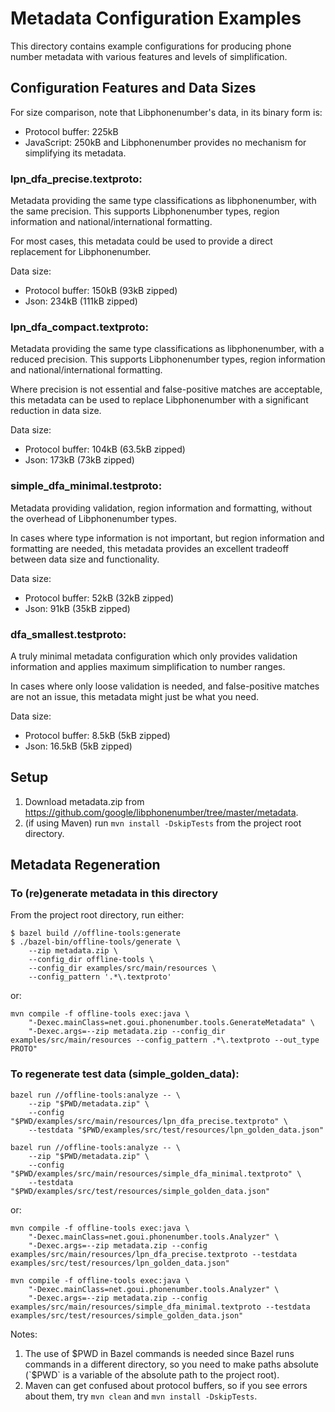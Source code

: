 # Metadata Configuration Examples

This directory contains example configurations for producing phone number metadata with various
features and levels of simplification.

## Configuration Features and Data Sizes

For size comparison, note that Libphonenumber's data, in its binary form is:

* Protocol buffer: 225kB
* JavaScript:      250kB
  and Libphonenumber provides no mechanism for simplifying its metadata.

### lpn_dfa_precise.textproto:

Metadata providing the same type classifications as libphonenumber, with the same precision.
This supports Libphonenumber types, region information and national/international formatting.

For most cases, this metadata could be used to provide a direct replacement for Libphonenumber.

Data size:

* Protocol buffer: 150kB (93kB zipped)
* Json:            234kB (111kB zipped)

### lpn_dfa_compact.textproto:

Metadata providing the same type classifications as libphonenumber, with a reduced precision.
This supports Libphonenumber types, region information and national/international formatting.

Where precision is not essential and false-positive matches are acceptable, this metadata
can be used to replace Libphonenumber with a significant reduction in data size.

Data size:

* Protocol buffer: 104kB (63.5kB zipped)
* Json:            173kB (73kB zipped)

### simple_dfa_minimal.testproto:

Metadata providing validation, region information and formatting, without the overhead of
Libphonenumber types.

In cases where type information is not important, but region information and formatting are
needed, this metadata provides an excellent tradeoff between data size and functionality.

Data size:

* Protocol buffer: 52kB (32kB zipped)
* Json:            91kB (35kB zipped)

### dfa_smallest.testproto:

A truly minimal metadata configuration which only provides validation information and
applies maximum simplification to number ranges.

In cases where only loose validation is needed, and false-positive matches are not an
issue, this metadata might just be what you need.

Data size:

* Protocol buffer: 8.5kB (5kB zipped)
* Json:            16.5kB (5kB zipped)

## Setup

1. Download metadata.zip from https://github.com/google/libphonenumber/tree/master/metadata.
2. (if using Maven) run `mvn install -DskipTests` from the project root directory.

## Metadata Regeneration

### To (re)generate metadata in this directory

From the project root directory, run either:

```shell
$ bazel build //offline-tools:generate
$ ./bazel-bin/offline-tools/generate \
    --zip metadata.zip \
    --config_dir offline-tools \
    --config_dir examples/src/main/resources \
    --config_pattern '.*\.textproto'
```

or:

```shell
mvn compile -f offline-tools exec:java \
    "-Dexec.mainClass=net.goui.phonenumber.tools.GenerateMetadata" \
    "-Dexec.args=--zip metadata.zip --config_dir examples/src/main/resources --config_pattern .*\.textproto --out_type PROTO"
```

### To regenerate test data (simple_golden_data):

```shell
bazel run //offline-tools:analyze -- \
    --zip "$PWD/metadata.zip" \
    --config "$PWD/examples/src/main/resources/lpn_dfa_precise.textproto" \
    --testdata "$PWD/examples/src/test/resources/lpn_golden_data.json"

bazel run //offline-tools:analyze -- \
    --zip "$PWD/metadata.zip" \
    --config "$PWD/examples/src/main/resources/simple_dfa_minimal.textproto" \
    --testdata "$PWD/examples/src/test/resources/simple_golden_data.json"
```

or:

```shell
mvn compile -f offline-tools exec:java \
    "-Dexec.mainClass=net.goui.phonenumber.tools.Analyzer" \
    "-Dexec.args=--zip metadata.zip --config examples/src/main/resources/lpn_dfa_precise.textproto --testdata examples/src/test/resources/lpn_golden_data.json"

mvn compile -f offline-tools exec:java \
    "-Dexec.mainClass=net.goui.phonenumber.tools.Analyzer" \
    "-Dexec.args=--zip metadata.zip --config examples/src/main/resources/simple_dfa_minimal.textproto --testdata examples/src/test/resources/simple_golden_data.json"
```

Notes:

1. The use of $PWD in Bazel commands is needed since Bazel runs commands in a different directory,
   so you need to make paths absolute (`$PWD` is a variable of the absolute path to the project
   root).
2. Maven can get confused about protocol buffers, so if you see errors about them, try
   `mvn clean` and `mvn install -DskipTests`.